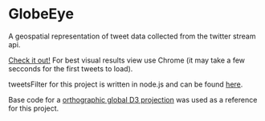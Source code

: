 GlobeEye
======================

A geospatial representation of tweet data collected from the twitter stream api.

[Check it out!](https://github.com/massyao/GlobeEye)
For best visual results view use Chrome (it may take a few secconds for the first tweets to load).

tweetsFilter for this project is written in node.js and can be found [here](https://github.com/massyao/GlobeEye/tweetsFilter).


Base code for a [orthographic global D3 projection](https://github.com/mbostock/d3/wiki/Geo-Projections) was used as a reference for this project.
